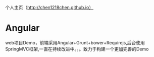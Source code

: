 个人主页（http://chen1218chen.github.io）

# Angular
web项目Demo，前端采用Angular+Grunt+bower+Requirejs,后台使用SpringMVC框架,一直在持续改进中。。。致力于构建一个更加完善的Demo
